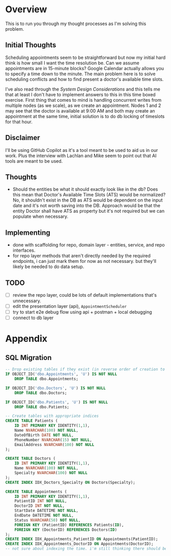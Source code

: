 # Overview
This is to run you through my thought processes as I'm solving this problem.

## Initial Thoughts
Scheduling appointments seem to be straightforward but now my initial hard think is how small I want the time resolution be. Can we assume appointments are in 15-minute blocks? Google Calendar actually allows you to specify a time down to the minute. The main problem here is to solve scheduling conflicts and how to find present a doctor's available time slots.

I've also read through the _System Design Considerations_ and this tells me that at least I don't have to implement answers to this in this time boxed exercise. First thing that comes to mind is handling concurrent writes from multiple nodes (as we scale), as we create an appointment. Nodes 1 and 2 may see that the doctor is available at 9:00 AM and both may create an appointment at the same time, initial solution is to do db locking of timeslots for that hour.

## Disclaimer
I'll be using GitHub Copilot as it's a tool meant to be used to aid us in our work. Plus the interview with Lachlan and Mike seem to point out that AI tools are meant to be used.

## Thoughts
- Should the entities be what it should exactly look like in the db? Does this mean that Doctor's Available Time Slots (ATS) would be normalized? No, it shouldn't exist in the DB as ATS would be dependent on the input date and it's not worth saving into the DB. Approach would be that the entity Doctor shall have ATS as property but it's not required but we can populate when necessary.

## Implementing
- done with scaffolding for repo, domain layer - entities, service, and repo interfaces.
- for repo layer methods that aren't directly needed by the required endpoints, i can just mark them for now as not necessary. but they'll likely be needed to do data setup.

## TODO
- [ ] review the repo layer, could be lots of default implementations that's unnecessary.
- [ ] edit the presentation layer (api), `AppointmentScheduler`
- [ ] try to start e2e debug flow using api + postman + local debugging
- [ ] connect to db layer

# Appendix
## SQL Migration
```sql
-- Drop existing tables if they exist (in reverse order of creation to handle foreign key constraints)
IF OBJECT_ID('dbo.Appointments', 'U') IS NOT NULL
    DROP TABLE dbo.Appointments;

IF OBJECT_ID('dbo.Doctors', 'U') IS NOT NULL
    DROP TABLE dbo.Doctors;

IF OBJECT_ID('dbo.Patients', 'U') IS NOT NULL
    DROP TABLE dbo.Patients;

-- Create tables with appropriate indices
CREATE TABLE Patients (
    ID INT PRIMARY KEY IDENTITY(1,1),
    Name NVARCHAR(100) NOT NULL,
    DateOfBirth DATE NOT NULL,
    PhoneNumber NVARCHAR(15) NOT NULL,
    EmailAddress NVARCHAR(100) NOT NULL
);

CREATE TABLE Doctors (
    ID INT PRIMARY KEY IDENTITY(1,1),
    Name NVARCHAR(100) NOT NULL,
    Specialty NVARCHAR(100) NOT NULL
);
CREATE INDEX IDX_Doctors_Specialty ON Doctors(Specialty);

CREATE TABLE Appointments (
    ID INT PRIMARY KEY IDENTITY(1,1),
    PatientID INT NOT NULL,
    DoctorID INT NOT NULL,
    StartDate DATETIME NOT NULL,
    EndDate DATETIME NOT NULL,
    Status NVARCHAR(50) NOT NULL,
    FOREIGN KEY (PatientID) REFERENCES Patients(ID),
    FOREIGN KEY (DoctorID) REFERENCES Doctors(ID)
);
CREATE INDEX IDX_Appointments_PatientID ON Appointments(PatientID);
CREATE INDEX IDX_Appointments_DoctorID ON Appointments(DoctorID);
-- not sure about indexing the time. i'm still thinking there should be a way to lock later a one-hour block if you're scheduling for a doctor so we don't do double booking if multiple nodes try to write to the same timeblock concurrently.
```